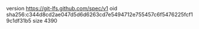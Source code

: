 version https://git-lfs.github.com/spec/v1
oid sha256:c344d8cd2ae047d5d6d6263cd7e5494712e755457c6f5476225fcf19c1df31b5
size 4390
